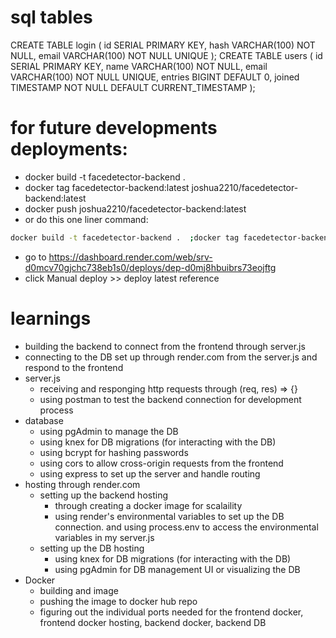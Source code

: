 # sql tables
CREATE TABLE login (
    id SERIAL PRIMARY KEY,
    hash VARCHAR(100) NOT NULL,
    email VARCHAR(100) NOT NULL UNIQUE
);
CREATE TABLE users (
    id SERIAL PRIMARY KEY,
    name VARCHAR(100) NOT NULL,
    email VARCHAR(100) NOT NULL UNIQUE,
    entries BIGINT DEFAULT 0,
    joined TIMESTAMP NOT NULL DEFAULT CURRENT_TIMESTAMP
);

# for future developments deployments:
- docker build -t facedetector-backend .
- docker tag facedetector-backend:latest joshua2210/facedetector-backend:latest
- docker push joshua2210/facedetector-backend:latest
- or do this one liner command:
```bash
docker build -t facedetector-backend .  ;docker tag facedetector-backend:latest joshua2210/facedetector-backend:latest;docker push joshua2210/facedetector-backend:latest;
```
- go to https://dashboard.render.com/web/srv-d0mcv70gjchc738eb1s0/deploys/dep-d0mj8hbuibrs73eojftg
- click Manual deploy >> deploy latest reference

# learnings
- building the backend to connect from the frontend through server.js
- connecting to the DB set up through render.com from the server.js and respond to the frontend
- server.js
    - receiving and responging http requests through (req, res) => {} 
    - using postman to test the backend connection for development process
- database
    - using pgAdmin to manage the DB
    - using knex for DB migrations (for interacting with the DB)
    - using bcrypt for hashing passwords
    - using cors to allow cross-origin requests from the frontend
    - using express to set up the server and handle routing
- hosting through render.com
    - setting up the backend hosting
        - through creating a docker image for scalaility
        - using render's environmental variables to set up the DB connection. and using process.env to access the environmental variables in my server.js
    - setting up the DB hosting
        - using knex for DB migrations (for interacting with the DB)
        - using pgAdmin for DB management UI or visualizing the DB
- Docker
    - building and image 
    - pushing the image to docker hub repo
    - figuring out the individual ports needed for the frontend docker, frontend docker hosting, backend docker, backend DB